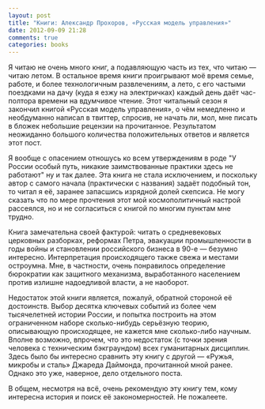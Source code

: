 ```yaml
---
layout: post
title: "Книги: Александр Прохоров, «Русская модель управления»"
date: 2012-09-09 21:28
comments: true
categories: books
---
```


Я читаю не очень много книг, а подавляющую часть из тех, что читаю — читаю летом. В остальное время книги проигрывают моё время семье, работе, и более технологичным развлечениям, а лето, с его частыми поездками на дачу (куда я езжу на электричках) каждый день даёт час-полтора времени на вдумчивое чтение. Этот читальный сезон я закончил книгой «Русская модель управления», о чём немедленно и необдуманно написал в твиттер, спросив, не начать ли, мол, мне писать в бложек небольшие рецензии на прочитанное. Результатом неожиданно большого количества положительных ответов и является этот пост. 

<!--more-->

Я вообще с опасением отношусь ко всем утверждениям в роде "У России особый путь, никакие заимствованные практики здесь не работают" ну и так далее. Эта книга не стала исключением, и поскольку автор с самого начала (практически с названия) задаёт подобный тон, то читал я её, заранее запасшись изрядной долей скепсиса. Не могу сказать что по мере прочтения этот мой космополитичный настрой рассеялся, но и не согласиться с книгой по многим пунктам мне трудно. 

Книга замечательна своей фактурой: читать о средневековых церковных разборках, реформах Петра, эвакуации промышленности в годы войны и становлении российского бизнеса в 90-е — безумно интересно. Интерпретация происходящего также свежа и местами остроумна. Мне, в частности, очень понравилось определение бюрократии как защитного механизма, выработанного населением против излишне надоедливой власти, а не наоборот.

Недостаток этой книги является, пожалуй, обратной стороной её достоинств. Выбор десятка ключевых событий из более чем тысячелетней истории России, и попытка построить на этом ограниченном наборе сколько-нибудь серьёзную теорию, описывающую происходящее, не кажется мне сколько-либо научным. Вполне возможно, впрочем, что это недостаток (с точки зрения человека с техническим бэкграундом) всех гуманитарных дисциплин. Здесь было бы интересно сравнить эту книгу с другой — «Ружья, микробы и сталь» Джареда Даймонда, прочитанной мной ранее. Однако это уже, наверное, дело отдельного поста.

В общем, несмотря на всё, очень рекомендую эту книгу тем, кому интересна история и поиск её закономерностей. Не пожалеете.



